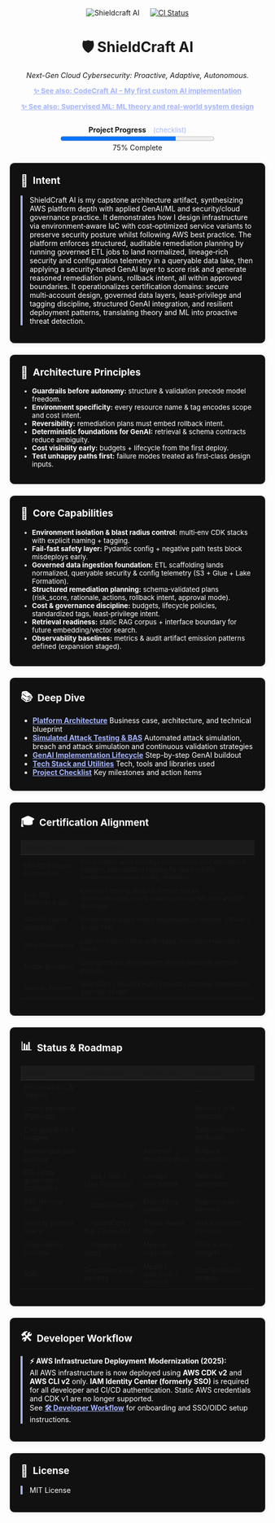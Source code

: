 <div align="center" style="display: flex; align-items: center; justify-content: center; margin-bottom:2em">
  <img src="https://img.shields.io/badge/AI%20Security-Shieldcraft%20AI-blueviolet?style=for-the-badge&logo=amazonaws&logoColor=white" alt="Shieldcraft AI" />
  <a href="https://github.com/Dee66/shieldcraft-ai/actions/workflows/ci.yml" style="margin-left: 1.5em; float: right;">
    <img src="https://github.com/Dee66/shieldcraft-ai/actions/workflows/ci.yml/badge.svg" alt="CI Status" style="vertical-align: middle;" />
  </a>
</div>

<h1 align="center">🛡️ ShieldCraft AI</h1>
<p align="center"><em>Next-Gen Cloud Cybersecurity: Proactive, Adaptive, Autonomous.</em></p>

<div align="center" style="margin-bottom:1em;">
  <a href="https://github.com/Dee66/CodeCraft-AI" style="color:#a5b4fc; font-size:0.98em;">
    <b>✨ See also: CodeCraft AI – My first custom AI implementation</b>
  </a>
</div>

<div align="center" style="margin-bottom:2em;">
  <a href="https://github.com/Dee66/supervised-learning" style="color:#a5b4fc; font-size:0.98em;">
    <b>✨ See also: Supervised ML: ML theory and real-world system design</b>
  </a>
</div>

<div id="progress-bar" align="center" style="margin-bottom:1.5em;">
  <strong>Project Progress</strong>
  <a href="./docs-site/docs/github/checklist.md" style="margin-left:0.75em; font-size:0.95em; color:#a5b4fc; text-decoration:none;">(checklist)</a><br/>
  <progress id="shieldcraft-progress" value="75" max="100" style="width: 60%; height: 18px;"></progress>
  <div id="progress-label">75% Complete</div>
</div>

<section style="border:1px solid #e0e0e0; border-radius:10px; margin:1.5em 0; box-shadow:0 2px 8px #f0f0f0; padding:1.5em; background:#111; color:#fff;">
<h2 style="margin-top:0;display:flex;align-items:center;font-size:1.35em;gap:0.5em;">
  <span style="font-size:1.2em;">🔎</span> Intent
</h2>
<div style="border-left:4px solid #a5b4fc; padding-left:1em; margin-bottom:1em;">
ShieldCraft AI is my capstone architecture artifact, synthesizing AWS platform depth with applied GenAI/ML and security/cloud governance practice. It demonstrates how I design infrastructure via environment‑aware IaC with cost‑optimized service variants to preserve security posture whilst following AWS best practice. The platform enforces structured, auditable remediation planning by running governed ETL jobs to land normalized, lineage‑rich security and configuration telemetry in a queryable data lake, then applying a security‑tuned GenAI layer to score risk and generate reasoned remediation plans, rollback intent, all within approved boundaries. It operationalizes certification domains: secure multi‑account design, governed data layers, least‑privilege and tagging discipline, structured GenAI integration, and resilient deployment patterns, translating theory and ML into proactive threat detection.
</div>
</section>

<section style="border:1px solid #e0e0e0; border-radius:10px; margin:1.5em 0; box-shadow:0 2px 8px #f0f0f0; padding:1.5em; background:#111; color:#fff;">
<h2 style="margin-top:0;display:flex;align-items:center;font-size:1.35em;gap:0.5em;">
  <span style="font-size:1.2em;">🧠</span> Architecture Principles
</h2>
<ul style="margin:0 0 0.75em 0; font-size:0.95em;">
  <li><b>Guardrails before autonomy:</b> structure & validation precede model freedom.</li>
  <li><b>Environment specificity:</b> every resource name & tag encodes scope and cost intent.</li>
  <li><b>Reversibility:</b> remediation plans must embed rollback intent.</li>
  <li><b>Deterministic foundations for GenAI:</b> retrieval & schema contracts reduce ambiguity.</li>
  <li><b>Cost visibility early:</b> budgets + lifecycle from the first deploy.</li>
  <li><b>Test unhappy paths first:</b> failure modes treated as first‑class design inputs.</li>
</ul>
</section>

<section style="border:1px solid #e0e0e0; border-radius:10px; margin:1.5em 0; box-shadow:0 2px 8px #f0f0f0; padding:1.5em; background:#111; color:#fff;">
<h2 style="margin-top:0;display:flex;align-items:center;font-size:1.35em;gap:0.5em;">
  <span style="font-size:1.2em;">🧩</span> Core Capabilities
</h2>
<ul style="margin:0 0 0.75em 0; font-size:0.95em;">
  <li><b>Environment isolation & blast radius control:</b> multi‑env CDK stacks with explicit naming + tagging.</li>
  <li><b>Fail‑fast safety layer:</b> Pydantic config + negative path tests block misdeploys early.</li>
  <li><b>Governed data ingestion foundation:</b> ETL scaffolding lands normalized, queryable security & config telemetry (S3 + Glue + Lake Formation).</li>
  <li><b>Structured remediation planning:</b> schema‑validated plans (risk_score, rationale, actions, rollback intent, approval mode).</li>
  <li><b>Cost & governance discipline:</b> budgets, lifecycle policies, standardized tags, least‑privilege intent.</li>
  <li><b>Retrieval readiness:</b> static RAG corpus + interface boundary for future embedding/vector search.</li>
  <li><b>Observability baselines:</b> metrics & audit artifact emission patterns defined (expansion staged).</li>
</ul>
</section>


<section style="border:1px solid #e0e0e0; border-radius:10px; margin:1.5em 0; box-shadow:0 2px 8px #f0f0f0; padding:1.5em; background:#111; color:#fff;">
<h2 style="margin-top:0;display:flex;align-items:center;font-size:1.35em;gap:0.5em;">
  <span style="font-size:1.2em;">📚</span> Deep Dive
</h2>
<ul style="margin-bottom:0.5em;">
  <li><a href="./docs-site/docs/github/spec.md" style="color:#a5b4fc;"><b>Platform Architecture</b></a> Business case, architecture, and technical blueprint</li>
  <li><a href="./docs-site/docs/github/attack-simulation.md" style="color:#a5b4fc;"><b>Simulated Attack Testing & BAS</b></a> Automated attack simulation, breach and attack simulation and continuous validation strategies</li>
  <li><a href="./docs-site/docs/github/poa.md" style="color:#a5b4fc;"><b>GenAI Implementation Lifecycle</b></a> Step-by-step GenAI buildout</li>
  <li><a href="./docs-site/docs/github/tooling.md" style="color:#a5b4fc;"><b>Tech Stack and Utilities</b></a> Tech, tools and libraries used</li>
  <li><a href="./docs-site/docs/github/checklist.md" style="color:#a5b4fc;"><b>Project Checklist</b></a> Key milestones and action items</li>
</ul>
</section>

<section style="border:1px solid #e0e0e0; border-radius:10px; margin:1.5em 0; box-shadow:0 2px 8px #f0f0f0; padding:1.5em; background:#111; color:#fff;">
<h2 style="margin-top:0;display:flex;align-items:center;font-size:1.35em;gap:0.5em;">
  <span style="font-size:1.2em;">🎓</span> Certification Alignment
</h2>
<table style="width:100%; font-size:0.85em; border-collapse:collapse;">
  <thead>
    <tr style="background:#1b1b1b;">
      <th style="text-align:left; padding:6px; border-bottom:1px solid #333;">Domain Focus</th>
      <th style="text-align:left; padding:6px; border-bottom:1px solid #333;">Implementation</th>
    </tr>
  </thead>
  <tbody>
    <tr><td style="padding:6px;">SAA‑C03 Secure Architecture</td><td style="padding:6px;">Env isolation, least‑privilege permissions, cost estimates & budgets, standardized tagging for observability, environment‑scoped config validation</td></tr>
    <tr><td style="padding:6px;">SAA‑C03 Reliability & Ops</td><td style="padding:6px;">Extensive testing, modular domain stacks, defense‑in‑depth, stack isolation, tested fail-over and DR strategies</td></tr>
    <tr><td style="padding:6px;">AIF‑C01 GenAI Integration</td><td style="padding:6px;">Environment aware model implemenation (Mistral-7B-v0.1 as dev FM)</td></tr>
    <tr><td style="padding:6px;">Data Governance</td><td style="padding:6px;">Lake Formation / Glue scaffolding, normalized telemetry intent</td></tr>
    <tr><td style="padding:6px;">FinOps Discipline</td><td style="padding:6px;">Cost guardrails, environment service variance, lifecycle policies</td></tr>
    <tr><td style="padding:6px;">Security Posture</td><td style="padding:6px;">GuardDuty / Security Hub / Inspector domains, remediation guardrail design</td></tr>
  </tbody>
</table>
</section>

<section style="border:1px solid #e0e0e0; border-radius:10px; margin:1.5em 0; box-shadow:0 2px 8px #f0f0f0; padding:1.5em; background:#111; color:#fff;">
<h2 style="margin-top:0;display:flex;align-items:center;font-size:1.35em;gap:0.5em;">
  <span style="font-size:1.2em;">📊</span> Status & Roadmap
</h2>

<table style="width:100%; font-size:0.9em; border-collapse:collapse;">
  <thead style="background:#1b1b1b;">
    <tr>
      <th style="text-align:left; padding:6px; border-bottom:1px solid #333;">Domain</th>
      <th style="text-align:left; padding:6px; border-bottom:1px solid #333;">Implemented</th>
      <th style="text-align:left; padding:6px; border-bottom:1px solid #333;">In Progress</th>
      <th style="text-align:left; padding:6px; border-bottom:1px solid #333;">Planned</th>
    </tr>
  </thead>
  <tbody>
    <tr><td style="padding:6px;">Env‑aware IaC & tagging</td><td style="padding:6px;">✅</td><td style="padding:6px;"></td><td style="padding:6px;">—</td></tr>
    <tr><td style="padding:6px;">Config validation (Pydantic)</td><td style="padding:6px;">✅</td><td style="padding:6px;"></td><td style="padding:6px;">Enhance drift detection</td></tr>
    <tr><td style="padding:6px;">Cost guardrails & budgets</td><td style="padding:6px;">✅</td><td style="padding:6px;"></td><td style="padding:6px;">Token/inference attribution</td></tr>
    <tr><td style="padding:6px;">Remediation plan schema</td><td style="padding:6px;">✅</td><td style="padding:6px;">Approval workflow docs</td><td style="padding:6px;">Rollback simulation</td></tr>
    <tr><td style="padding:6px;">ETL / data governance scaffolding</td><td style="padding:6px;">✅ (S3 / Glue / Lake Formation)</td><td style="padding:6px;">Lineage enrichment</td><td style="padding:6px;">Retention automation</td></tr>
    <tr><td style="padding:6px;">RAG retrieval (stub)</td><td style="padding:6px;">✅ (static corpus)</td><td style="padding:6px;">Embedding pipeline</td><td style="padding:6px;">Relevance eval harness</td></tr>
    <tr><td style="padding:6px;">Security posture layers</td><td style="padding:6px;">✅ (GuardDuty / Hub / Inspector)</td><td style="padding:6px;">Threat model doc</td><td style="padding:6px;">Attack scenario injection</td></tr>
    <tr><td style="padding:6px;">Observability baseline</td><td style="padding:6px;">✅ (logging + tests)</td><td style="padding:6px;">Metrics expansion</td><td style="padding:6px;">SLOs & error budgets</td></tr>
    <tr><td style="padding:6px;">ADRs</td><td style="padding:6px;">Foundational set pending</td><td style="padding:6px;">Model / guardrails / retrieval</td><td style="padding:6px;">Cost & rollback strategy</td></tr>
  </tbody>
</table>
</section>

<section style="border:1px solid #e0e0e0; border-radius:10px; margin:1.5em 0; box-shadow:0 2px 8px #f0f0f0; padding:1.5em; background:#111; color:#fff;">
<h2 style="margin-top:0;display:flex;align-items:center;font-size:1.35em;gap:0.5em;">
  <span style="font-size:1.2em;">🛠️</span> Developer Workflow
</h2>
<div style="border-left:4px solid #a5b4fc; padding-left:1em; margin-bottom:1em;">

<b>⚡️ AWS Infrastructure Deployment Modernization (2025):</b><br>
All AWS infrastructure is now deployed using <b>AWS CDK v2</b> and <b>AWS CLI v2</b> only. <b>IAM Identity Center (formerly SSO)</b> is required for all developer and CI/CD authentication. Static AWS credentials and CDK v1 are no longer supported.<br>
See <a href="./docs-site/docs/github/developer-workflow.md" style="color:#a5b4fc;"><b>🛠️ Developer Workflow</b></a> for onboarding and SSO/OIDC setup instructions.
</div>
</section>

<section style="border:1px solid #e0e0e0; border-radius:10px; margin:1.5em 0; box-shadow:0 2px 8px #f0f0f0; padding:1.5em; background:#111; color:#fff;">
<h2 style="margin-top:0;display:flex;align-items:center;font-size:1.35em;gap:0.5em;">
  <span style="font-size:1.2em;">📄</span> License
</h2>
<div style="border-left:4px solid #a5b4fc; padding-left:1em; margin-bottom:1em;">
MIT License
</div>
</section>
